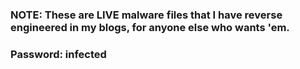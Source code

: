### NOTE: These are LIVE malware files that I have reverse engineered in my blogs, for anyone else who wants 'em.

### Password: infected
